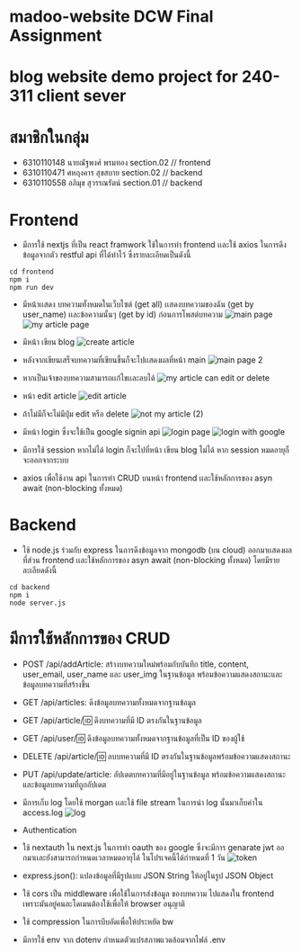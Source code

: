 # madoo-website DCW Final Assignment
# blog website demo project for 240-311 client sever

# สมาชิกในกลุ่ม
- 6310110148 นายณัฐพงศ์ พรมทอง  section.02		// frontend
- 6310110471 ศหฤงคาร สุขสบาย	section.02 	  	// backend
- 6310110558 อภิมุข สุวรรณรัตน์	section.01		    // backend

# Frontend
- มีการใช้ nextjs ที่เป็น react framwork ใช้ในการทำ frontend เเละใช้ axios ในการดึงข้อมูลจากตัว restful api ที่ได้ทำไว้ ซึ่งรายละเอียดเป็นดังนี้

```
cd frontend
npm i
npm run dev
```
- มีหน้าเเสดง บทความทั้งหมดในเว็บไซต์ (get all) เเสดงบทความของฉัน (get by user_name) เเละข้อความนั้นๆ (get by id) ก่อนการโพสต์บทความ
![main page](https://user-images.githubusercontent.com/89448778/224480033-ebe20981-4b58-4875-b833-07cf1b4be225.png)
![my article page](https://user-images.githubusercontent.com/89448778/224480050-14684e4d-0399-4284-8862-6cf34763ec33.png)

- มีหน้า เขียน blog
![create article](https://user-images.githubusercontent.com/89448778/224480217-25be5252-aa5e-4ffa-82bf-bb2da4182d47.png)
- หลังจากเขียนเสร็จบทความที่เขียนขึ้นก็จะไปเเสดงผลที่หน้า main
![main page 2](https://user-images.githubusercontent.com/89448778/224481334-88c85251-5bad-4b3f-8590-0f0c6a3758a4.png)


- หากเป็นเจ้าของบทความสามารถเเก้ไขเเละลบได้
![my article can edit or delete](https://user-images.githubusercontent.com/89448778/224480111-8c72cc59-fb46-4c2d-8e2d-307dd8b8ab07.png)

- หน้า edit article 
![edit article](https://user-images.githubusercontent.com/89448778/224480070-5b677ff9-b950-4327-9e64-0a57b9798b8b.png)

- ถ้าไม่มีก็จะไม่มีปุ่ม edit หรือ delete
![not my article (2)](https://user-images.githubusercontent.com/89448778/224480187-e721396f-9c39-4f52-9212-bb800702d502.png)

- มีหน้า login ซึ่งจะใช้เป็น google signin api
![login page](https://user-images.githubusercontent.com/89448778/224480281-9f20ba02-3ef6-48b5-82e1-34032f6bad86.png)
![login with google](https://user-images.githubusercontent.com/89448778/224480257-076dc020-5b55-4f1d-bbe2-eca0aa563dec.png)

- มีการใช้ session หากไม่ได้ login ก็จะไปที่หน้า เขียน blog ไม่ได้ หาก session หมดอายุก็จะออกจากระบบ
- axios เพื่อใช้งาน api ในการทำ CRUD บนหน้า frontend เเละใช้หลักการของ asyn await (non-blocking ทั้งหมด)

# Backend
- ใช้ node.js ร่วมกับ express ในการดึงข้อมูลจาก mongodb (บน cloud) ออกมาเเสดงผลที่ส่วน frontend เเละใช้หลักการของ asyn await (non-blocking ทั้งหมด) โดยมีรายละเอียดดังนี้

```
cd backend
npm i
node server.js
```
# มีการใช้หลักการของ CRUD
- POST /api/addArticle: สร้างบทความใหม่พร้อมกับบันทึก title, content, user_email, user_name และ user_img ในฐานข้อมูล พร้อมข้อความแสดงสถานะและข้อมูลบทความที่สร้างขึ้น
- GET /api/articles: ดึงข้อมูลบทความทั้งหมดจากฐานข้อมูล
- GET /api/article/:id: ดึงบทความที่มี ID ตรงกันในฐานข้อมูล
- GET /api/user/:id: ดึงข้อมูลบทความทั้งหมดจากฐานข้อมูลที่เป็น ID ของผู้ใช้
- DELETE /api/article/:id: ลบบทความที่มี ID ตรงกันในฐานข้อมูลพร้อมข้อความแสดงสถานะ
- PUT /api/update/article: อัปเดตบทความที่มีอยู่ในฐานข้อมูล พร้อมข้อความแสดงสถานะและข้อมูลบทความที่ถูกอัปเดต

- มีการเก็บ log โดยใช้ morgan เเละใช้ file stream ในการนำ log นั้นมาเก็บค่าใน access.log
![log](https://user-images.githubusercontent.com/89448778/224479679-dfdec40c-cd29-41a5-bfa3-9cf164fd78b5.png)

- Authentication
- ใช้ nextauth ใน next.js ในการทำ oauth ของ google ซึ่งจะมีการ genarate jwt ออกมาเเละยังสามารถกำหนดเวลาหมดอายุได้ ในโปรเจคนี้ได้กำหนดที่ 1 วัน
![token](https://user-images.githubusercontent.com/89448778/224479743-ed8071be-9ff7-4d98-a422-3e9bda6c5f56.png)

- express.json(): แปลงข้อมูลที่มีรูปแบบ JSON String ให้อยู่ในรูป JSON Object
- ใช้ cors เป็น middleware เพื่อใช้ในการส่งข้อมูล ของบทความ ไปแสดงใน frontend เพราะมันอยู่คนละโดเมนต้องใช้เพื่อให้ browser อนุญาติ
- ใช้ compression ในการบีบอัดเพื่อให้ประหยัด bw
- มีการใช้ env จาก dotenv กำหนดตัวแปรสภาพแวดล้อมจากไฟล์ .env





